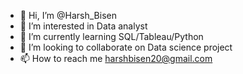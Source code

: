 - 👋 Hi, I’m @Harsh_Bisen
- 👀 I’m interested in Data analyst
- 🌱 I’m currently learning SQL/Tableau/Python
- 💞️ I’m looking to collaborate on Data science project
- 📫 How to reach me harshbisen20@gmail.com

<!---
bisenharsh/bisenharsh is a ✨ special ✨ repository because its `README.md` (this file) appears on your GitHub profile.
You can click the Preview link to take a look at your changes.
--->
